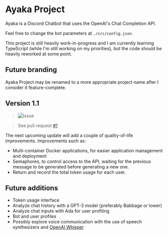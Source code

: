 [i1]: https://github.com/akippnn/ayaka/pull/1
[whisper]: https://github.com/openai/whisper
# Ayaka Project
Ayaka is a Discord Chatbot that uses the OpenAI's Chat Completion API.

Feel free to change the bot parameters at `./src/config.json`.

This project is still heavily work-in-progress and I am currently learning TypeScript (while I'm still working on my priorities), but the code should be heavily reworked at some point.

## Future branding
Ayaka Project may be renamed to a more appropriate project name after I consider it feature-complete.

## Version 1.1
 > <picture>
>   <source media="(prefers-color-scheme: light)" srcset="https://github.com/Mqxx/GitHub-Markdown/blob/main/blockquotes/badge/light-theme/issue.svg">
>   <img alt="Issue" src="https://github.com/Mqxx/GitHub-Markdown/blob/main/blockquotes/badge/dark-theme/issue.svg">
> </picture><br>

>See pull request [#1](i1)

The next upcoming update will add a couple of quality-of-life improvements. Improvements such as:
- Multi-container Docker applications, for easier application management and deployment 
- Semaphores, to control access to the API, waiting for the previous message to be generated before generating a new one.
- Return and record the total token usage for each user.

## Future additions
- Token usage interface
- Analyze chat history with a GPT-3 model (preferably Babbage or lower)
- Analyze chat inputs with Ada for user profiling
- Bot and user profiles
- Possibly explore voice communication with the use of speech synthesizers and [OpenAI Whisper](whisper)
